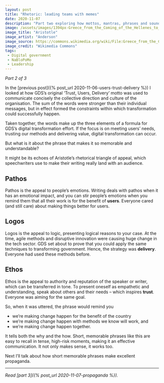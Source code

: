 ```yaml
---
layout: post
title: "Rhetoric: leading teams with memes"
date: 2020-11-07
description: "Part two exploring how mottos, mantras, phrases and soundbites are used to gel teams together in moments of great change."
image: /assets/images/1394px-Greece_from_the_Coming_of_the_Hellenes_to_AD._14,_page_359,_Aristotle.jpg
image_title: "Aristotle"
image_artist: "Anderson"
image_source: https://commons.wikimedia.org/wiki/File:Greece_from_the_Coming_of_the_Hellenes_to_AD._14,_page_359,_Aristotle.jpg
image_credit: "Wikimedia Commons"
tags:
 - Digital government
 - NaBloPoMo
 - Leadership
---
```


*Part 2 of 3*

In the [previous post]({% post_url 2020-11-06-users-trust-delivery %}) I looked at how GDS’s original ‘Trust, Users, Delivery’ motto was used to communicate concisely the collective direction and culture of the organisation. The sum of the words were stronger than their individual messages, but in effect formed the constraints within which transformation could successfully happen.

Taken together, the words make up the three elements of a formula for GDS’s digital transformation effort. If the focus is on meeting users’ needs, trusting our methods and delivering value, digital transformation can occur.

But what is it about the phrase that makes it so memorable and understandable?

It might be its echoes of Aristotle’s rhetorical triangle of appeal, which speechwriters use to make their writing really land with an audience.

## Pathos

Pathos is the appeal to people’s emotions. Writing deals with pathos when it has an emotional impact, and you can stir people’s emotions when you remind them that all their work is for the benefit of **users**. Everyone cared (and still care) about making things better for users.

## Logos

Logos is the appeal to logic, presenting logical reasons to your case. At the time, agile methods and disruptive innovation were causing huge change in the tech sector. GDS set about to prove that you could apply the same techniques to transforming government. Hence, the strategy was **delivery**. Everyone had used these methods before.

## Ethos

Ethos is the appeal to authority and reputation of the speaker or writer, which can be transferred in tone. To present oneself as empathetic and understanding, speak about others and their needs – which inspires **trust**. Everyone was aiming for the same goal.

So, when it was uttered, the phrase would remind you

- we’re making change happen for the benefit of the country
- we’re making change happen with methods we know will work, and
- we’re making change happen together.

It tells both the why and the how. Short, memorable phrases like this are easy to recall in tense, high-risk moments, making it an effective communication. It not only makes sense, it works too.

Next I’ll talk about how short memorable phrases make excellent propaganda.

---

*Read [part 3]({% post_url 2020-11-07-propaganda %}).*
